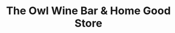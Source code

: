 ---
title: "The Owl Wine Bar & Home Good Store"
url: /elgin/the-owl-wine-bar-and-home-good-store/
shop: wine
---